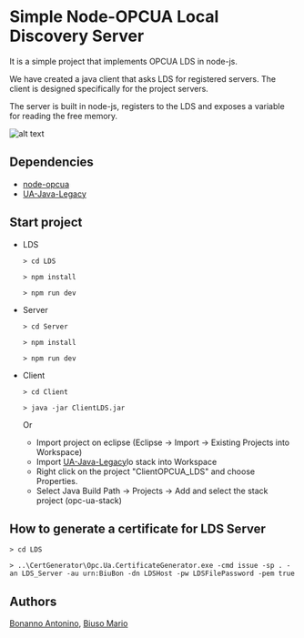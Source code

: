 # Simple Node-OPCUA Local Discovery Server

It is a simple project that implements OPCUA LDS in node-js.

We have created a java client that asks LDS for registered servers. The client is designed specifically for the project servers.

The server is built in node-js, registers to the LDS and exposes a variable for reading the free memory.

![alt text](https://github.com/AntoninoBonanno/ProgettoII/blob/master/LDS.png)

## Dependencies

* [node-opcua](https://github.com/node-opcua/node-opcua/)
* [UA-Java-Legacy](https://github.com/OPCFoundation/UA-Java-Legacy)

## Start project

* LDS

    `> cd LDS`
    
    `> npm install`
    
    `> npm run dev`
    
* Server

    `> cd Server`
    
    `> npm install`
    
    `> npm run dev`
    
* Client

    `> cd Client`
    
    `> java -jar ClientLDS.jar`
    
    Or  
    - Import project on eclipse (Eclipse -> Import -> Existing Projects into Workspace)
    - Import [UA-Java-Legacy](https://github.com/OPCFoundation/UA-Java-Legacy)lo stack into Workspace
    - Right click on the project "ClientOPCUA_LDS" and choose Properties.
    - Select Java Build Path -> Projects -> Add and select the stack project (opc-ua-stack)


## How to generate a certificate for LDS Server

`> cd LDS`

`> ..\CertGenerator\Opc.Ua.CertificateGenerator.exe -cmd issue -sp . -an LDS_Server -au urn:BiuBon -dn LDSHost -pw LDSFilePassword -pem true`

## Authors

[Bonanno Antonino](https://github.com/AntoninoBonanno), [Biuso Mario](https://github.com/Mariobiuso)
